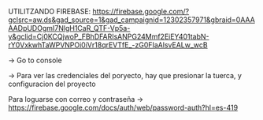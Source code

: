 UTILITZANDO FIREBASE:
https://firebase.google.com/?gclsrc=aw.ds&gad_source=1&gad_campaignid=12302357971&gbraid=0AAAAADpUDOgmI7NlgH1CaR_QTF-Vp5a-y&gclid=Cj0KCQjwoP_FBhDFARIsANPG24Mmf2EiEY401tabN-rY0VxkwhTaWPVNPOi0iVr18qrEVTfE_-zG0FIaAlsvEALw_wcB

-> Go to console

-> Para ver las credenciales del poryecto, hay que presionar la tuerca, y configuracion del
proyecto

Para loguarse con correo y contraseña -> https://firebase.google.com/docs/auth/web/password-auth?hl=es-419
